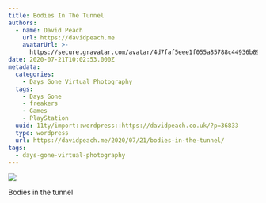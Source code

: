 ```yaml
---
title: Bodies In The Tunnel
authors:
  - name: David Peach
    url: https://davidpeach.me
    avatarUrl: >-
      https://secure.gravatar.com/avatar/4d7faf5eee1f055a85788c44936b8995eaab6dfb004e7854ec747ccb272e91ee?s=96&d=mm&r=g
date: 2020-07-21T10:02:53.000Z
metadata:
  categories:
    - Days Gone Virtual Photography
  tags:
    - Days Gone
    - freakers
    - Games
    - PlayStation
  uuid: 11ty/import::wordpress::https://davidpeach.co.uk/?p=36833
  type: wordpress
  url: https://davidpeach.me/2020/07/21/bodies-in-the-tunnel/
tags:
  - days-gone-virtual-photography
---
```

[![](/assets/Bodies-in-the-tunnel-1536x864-9ndz00Msbo8B.jpg)](/assets/Bodies-in-the-tunnel-1536x864-9ndz00Msbo8B.jpg)

Bodies in the tunnel
